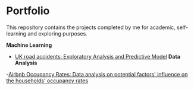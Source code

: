 # Portfolio

This repository contains the projects completed by me for academic, self-learning and exploring purposes.

__Machine Learning__
- [UK road accidents: Exploratory Analysis and Predictive Model](https://github.com/yy96/portfolio/tree/master/UK%20road%20accidents)
__Data Analysis__

-[Airbnb Occupancy Rates: Data analysis on potential factors' influence on the households' occupancy rates](https://github.com/yy96/portfolio/tree/master/Airbnb's%20Occupancy%20Rates)
